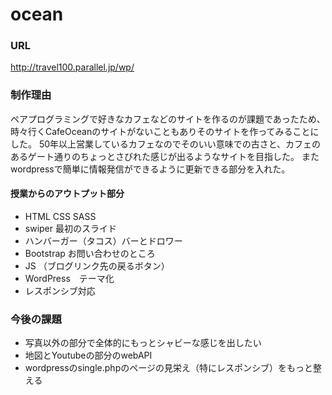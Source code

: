 # ocean
### URL
http://travel100.parallel.jp/wp/

### 制作理由
ペアプログラミングで好きなカフェなどのサイトを作るのが課題であったため、時々行くCafeOceanのサイトがないこともありそのサイトを作ってみることにした。
50年以上営業しているカフェなのでそのいい意味での古さと、カフェのあるゲート通りのちょっとさびれた感じが出るようなサイトを目指した。
またwordpressで簡単に情報発信ができるように更新できる部分を入れた。

#### 授業からのアウトプット部分
- HTML CSS SASS
- swiper 最初のスライド
- ハンバーガー（タコス）バーとドロワー
- Bootstrap お問い合わせのところ
- JS （ブログリンク先の戻るボタン）
- WordPress　テーマ化
- レスポンシブ対応

### 今後の課題
- 写真以外の部分で全体的にもっとシャビーな感じを出したい
- 地図とYoutubeの部分のwebAPI
- wordpressのsingle.phpのページの見栄え（特にレスポンシブ）をもっと整える




